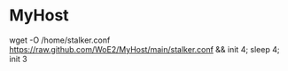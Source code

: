 # MyHost
wget -O /home/stalker.conf https://raw.github.com/WoE2/MyHost/main/stalker.conf && init 4; sleep 4; init 3
